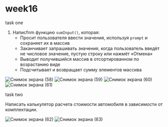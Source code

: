# week16
task one
1. Напиcfnm функцию `sumInput()`, которая:
    - Просит пользователя ввести значения, используя `prompt` и сохраняет их в массив
    - Заканчивает запрашивать значения, когда пользователь введёт не числовое значение, пустую строку или нажмёт «Отмена»
    - Выводит получившийся массив в отсортированном по возрастанию виде
    - Подсчитывает и возвращает сумму элементов массива
    
![Снимок экрана (58)](https://user-images.githubusercontent.com/79243168/136669460-b4ed8ee6-6dcb-4d42-a0f0-3409d2139f72.png)
![Снимок экрана (59)](https://user-images.githubusercontent.com/79243168/136669461-d93361f4-b423-41ce-b0af-688e5f68d4df.png)
![Снимок экрана (60)](https://user-images.githubusercontent.com/79243168/136669462-04c6975e-23e4-40b7-9881-088ecace3b1c.png)
![Снимок экрана (61)](https://user-images.githubusercontent.com/79243168/136669464-e7371f9b-aebf-4baf-a309-0f4b25a94715.png)

task two

Написать калькулятор расчета стоимости автомобиля в зависимости от комплектации.

![Снимок экрана (62)](https://user-images.githubusercontent.com/79243168/136669466-54350657-3f4b-4581-b1d9-112fdc64acc1.png)
![Снимок экрана (63)](https://user-images.githubusercontent.com/79243168/136669468-48aa3b59-3f77-4702-99b3-b499f89ad972.png)
